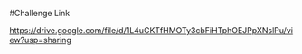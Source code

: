 #Challenge Link

https://drive.google.com/file/d/1L4uCKTfHMOTy3cbFiHTphOEJPpXNslPu/view?usp=sharing
